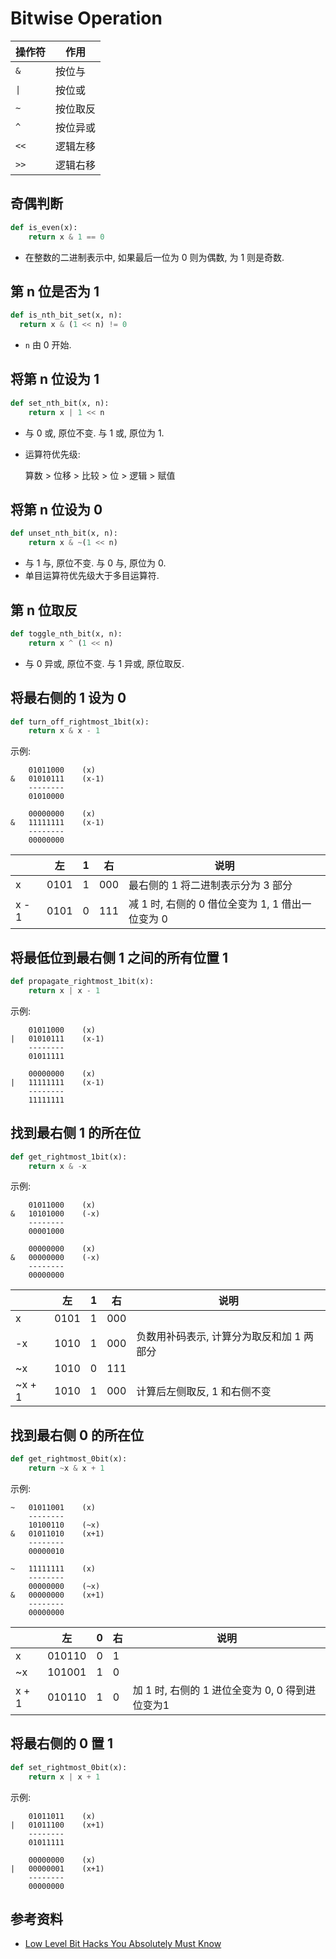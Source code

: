 # Bitwise Operation
操作符 | 作用
----- | -----
`&` | 按位与
<code>&#124;</code> | 按位或
`~` | 按位取反
`^` | 按位异或
`<<` | 逻辑左移
`>>` | 逻辑右移

## 奇偶判断

```python
def is_even(x):
    return x & 1 == 0
```
- 在整数的二进制表示中, 如果最后一位为 0 则为偶数, 为 1 则是奇数.

## 第 n 位是否为 1
```python
def is_nth_bit_set(x, n):
  return x & (1 << n) != 0
```
- `n` 由 0 开始.

## 将第 n 位设为 1
```python
def set_nth_bit(x, n):
    return x | 1 << n
```
- 与 0 或, 原位不变. 与 1 或, 原位为 1.
- 运算符优先级:

  算数 > 位移 > 比较 > 位 > 逻辑 > 赋值

## 将第 n 位设为 0
```python
def unset_nth_bit(x, n):
    return x & ~(1 << n)
```
- 与 1 与, 原位不变. 与 0 与, 原位为 0.
- 单目运算符优先级大于多目运算符.

## 第 n 位取反
```python
def toggle_nth_bit(x, n):
    return x ^ (1 << n)
```
- 与 0 异或, 原位不变. 与 1 异或, 原位取反.

## 将最右侧的 1 设为 0
```python
def turn_off_rightmost_1bit(x):
    return x & x - 1
```

示例:
```
    01011000    (x)
&   01010111    (x-1)
    --------
    01010000

    00000000    (x)
&   11111111    (x-1)
    --------
    00000000
```

&nbsp; |左 | 1 | 右 | 说明
--- | --- | --- | --- | ---
x | 0101 | 1 | 000 | 最右侧的 1 将二进制表示分为 3 部分
x - 1 | 0101 | 0 | 111 | 减 1 时, 右侧的 0 借位全变为 1, 1 借出一位变为 0

## 将最低位到最右侧 1 之间的所有位置 1
```python
def propagate_rightmost_1bit(x):
    return x | x - 1
```
示例:
```
    01011000    (x)
|   01010111    (x-1)
    --------
    01011111

    00000000    (x)
|   11111111    (x-1)
    --------
    11111111
```

## 找到最右侧 1 的所在位
```python
def get_rightmost_1bit(x):
    return x & -x
```
示例:
```
    01011000    (x)
&   10101000    (-x)
    --------
    00001000

    00000000    (x)
&   00000000    (-x)
    --------
    00000000
```

&nbsp; |左 | 1 | 右 | 说明
--- | --- | --- | --- | --- 
x | 0101 | 1 | 000 |
-x | 1010 | 1 | 000 | 负数用补码表示, 计算分为取反和加 1 两部分
~x | 1010 | 0 | 111 |
~x + 1 | 1010 | 1 | 000 | 计算后左侧取反, 1 和右侧不变


## 找到最右侧 0 的所在位
```python
def get_rightmost_0bit(x):
    return ~x & x + 1
```
示例:
```
~   01011001    (x)
    --------    
    10100110    (~x)
&   01011010    (x+1)
    --------
    00000010

~   11111111    (x)
    --------
    00000000    (~x)
&   00000000    (x+1)
    --------
    00000000
```

&nbsp; |左 | 0 | 右 | 说明
--- | --- | --- | --- | ---
x | 010110 | 0 | 1 |
~x | 101001 | 1 | 0 |
x + 1 | 010110 | 1 | 0 | 加 1 时, 右侧的 1 进位全变为 0, 0 得到进位变为1

## 将最右侧的 0 置 1
```python
def set_rightmost_0bit(x):
    return x | x + 1
```
示例:
```
    01011011    (x)
|   01011100    (x+1)
    --------
    01011111

    00000000    (x)
|   00000001    (x+1)
    --------
    00000000
```

## 参考资料
- [Low Level Bit Hacks You Absolutely Must Know](http://www.catonmat.net/blog/low-level-bit-hacks-you-absolutely-must-know/)
